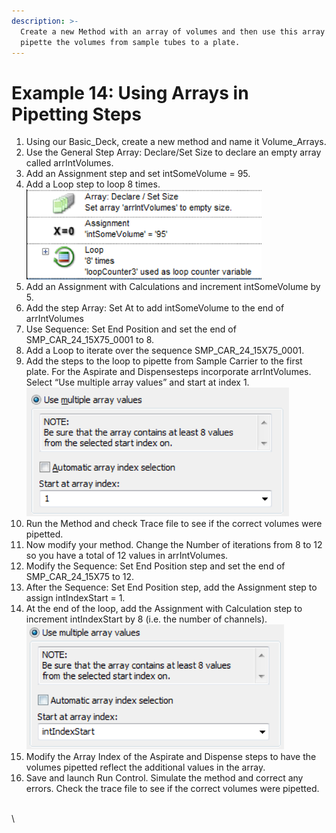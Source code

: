 ```yaml
---
description: >-
  Create a new Method with an array of volumes and then use this array to
  pipette the volumes from sample tubes to a plate.
---
```


# Example 14: Using Arrays in Pipetting Steps

1. Using our Basic\_Deck, create a new method and name it Volume\_Arrays.
2. Use the General Step Array: Declare/Set Size to declare an empty array called arrIntVolumes.
3. Add an Assignment step and set intSomeVolume = 95.
4. Add a Loop step to loop 8 times.\
   ![](<../.gitbook/assets/image (154).png>)
5. Add an Assignment with Calculations and increment intSomeVolume by 5.
6. Add the step Array: Set At to add intSomeVolume to the end of arrIntVolumes
7. Use Sequence: Set End Position and set the end of SMP\_CAR\_24\_15X75\_0001 to 8.
8. Add a Loop to iterate over the sequence SMP\_CAR\_24\_15X75\_0001.
9. Add the steps to the loop to pipette from Sample Carrier to the first plate.  For the Aspirate and Dispensesteps incorporate arrIntVolumes.   Select  “Use multiple array values” and start at index 1.\
   ![](<../.gitbook/assets/image (156).png>)
10. Run the Method and check Trace file to see if the correct volumes were pipetted.
11. Now modify your method.  Change the Number of iterations from 8 to 12 so you have a total of 12 values in arrIntVolumes.
12. Modify the Sequence: Set End Position step and set the end of SMP\_CAR\_24\_15X75 to 12.&#x20;
13. After the Sequence:  Set End Position step, add the Assignment step to assign intIndexStart = 1.&#x20;
14. At the end of the loop, add the Assignment with Calculation step to increment intIndexStart by 8 (i.e. the number of channels).\
    ![](<../.gitbook/assets/image (157).png>)
15. Modify the Array Index of the Aspirate and Dispense steps to have the volumes pipetted reflect the additional values in the array.
16. Save and launch Run Control.  Simulate the method and correct any errors.  Check the trace file to see if the correct volumes were pipetted.

\
\
